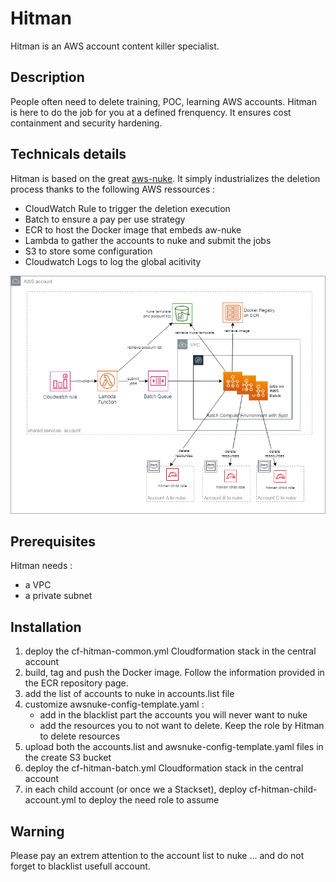 # Hitman

Hitman is an AWS account content killer specialist.

## Description

People often need to delete training, POC, learning AWS accounts. Hitman is here to do the job for you at a defined frenquency.
It ensures cost containment and security hardening.

## Technicals details

Hitman is based on the great [aws-nuke](https://github.com/rebuy-de/aws-nuke).
It simply industrializes the deletion process thanks to the following AWS ressources :
- CloudWatch Rule to trigger the deletion execution
- Batch to ensure a pay per use strategy
- ECR to host the Docker image that embeds aw-nuke
- Lambda to gather the accounts to nuke and submit the jobs
- S3 to store some configuration
- Cloudwatch Logs to log the global acitivity

![Hitman Diagram](images/hitman-diagram.png)

## Prerequisites

Hitman needs :
- a VPC
- a private subnet

## Installation

1. deploy the cf-hitman-common.yml Cloudformation stack in the central account
2. build, tag and push the Docker image. Follow the information provided in the ECR repository page.
3. add the list of accounts to nuke in accounts.list file
4. customize awsnuke-config-template.yaml :
   - add in the blacklist part the accounts you will never want to nuke
   - add the resources you to not want to delete. Keep the role by Hitman to delete resources
5. upload both the accounts.list and awsnuke-config-template.yaml files in the create S3 bucket
6. deploy the cf-hitman-batch.yml Cloudformation stack in the central account
7. in each child account (or once we a Stackset), deploy cf-hitman-child-account.yml to deploy the need role to assume

## Warning

Please pay an extrem attention to the account list to nuke ... and do not forget to blacklist usefull account.

